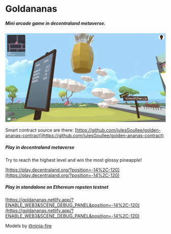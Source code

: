 Goldananas
=============

##### Mini arcade game in decentraland metaverse.

![alt text](https://github.com/julesGoullee/golden-ananas/blob/master/screenshots/screenStart.png "screenStart")

Smart contract source are there: [https://github.com/julesGoullee/golden-ananas-contract](https://github.com/julesGoullee/golden-ananas-contract)


##### Play in decentraland metaverse
Try to reach the highest level and win the most glossy pineapple!

[https://play.decentraland.org/?position=-14%2C-120](https://play.decentraland.org/?position=-14%2C-120)

##### Play in standalone on Ethereum ropsten testnet

[https://goldananas.netlify.app/?ENABLE_WEB3&SCENE_DEBUG_PANEL&position=-14%2C-120](https://goldananas.netlify.app/?ENABLE_WEB3&SCENE_DEBUG_PANEL&position=-14%2C-120)


Models by [@ninja-fire](https://github.com/ninja-fire)
